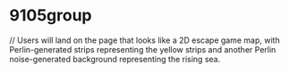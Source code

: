 # 9105group
// Users will land on the page that looks like a 2D escape game map, with Perlin-generated strips representing the yellow strips and another Perlin noise-generated background representing the rising sea.



